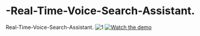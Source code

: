 # -Real-Time-Voice-Search-Assistant.
 Real-Time-Voice-Search-Assistant.
![1](https://github.com/user-attachments/assets/50823e51-2cac-4687-8a2b-6a0c3e7f0692)
[![Watch the demo](https://img.youtube.com/vi/ct9ljRmwjKA/0.jpg)](https://www.youtube.com/watch?v=ct9ljRmwjKA&t=281s)


